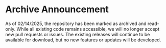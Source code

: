 # Archive Announcement
As of 02/14/2025, the repository has been marked as archived and read-only. While all existing code remains accessible, we will no longer accept new pull requests or issues. The existing releases will continue to be available for download, but no new features or updates will be developed.